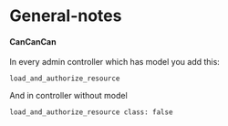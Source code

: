 # General-notes

#### CanCanCan
In every admin controller which has model you add this:

`load_and_authorize_resource`

And in controller without model

`load_and_authorize_resource class: false`